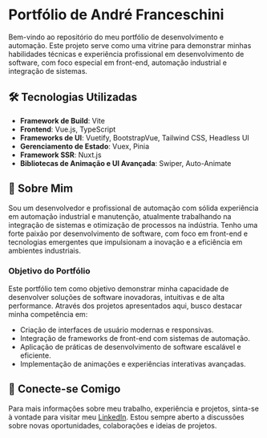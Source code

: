 # Portfólio de André Franceschini

Bem-vindo ao repositório do meu portfólio de desenvolvimento e automação. Este projeto serve como uma vitrine para demonstrar minhas habilidades técnicas e experiência profissional em desenvolvimento de software, com foco especial em front-end, automação industrial e integração de sistemas.

## 🛠️ Tecnologias Utilizadas

- **Framework de Build**: Vite
- **Frontend**: Vue.js, TypeScript
- **Frameworks de UI**: Vuetify, BootstrapVue, Tailwind CSS, Headless UI
- **Gerenciamento de Estado**: Vuex, Pinia
- **Framework SSR**: Nuxt.js
- **Bibliotecas de Animação e UI Avançada**: Swiper, Auto-Animate

## 📄 Sobre Mim

Sou um desenvolvedor e profissional de automação com sólida experiência em automação industrial e manutenção, atualmente trabalhando na integração de sistemas e otimização de processos na indústria. Tenho uma forte paixão por desenvolvimento de software, com foco em front-end e tecnologias emergentes que impulsionam a inovação e a eficiência em ambientes industriais.

### Objetivo do Portfólio

Este portfólio tem como objetivo demonstrar minha capacidade de desenvolver soluções de software inovadoras, intuitivas e de alta performance. Através dos projetos apresentados aqui, busco destacar minha competência em:

- Criação de interfaces de usuário modernas e responsivas.
- Integração de frameworks de front-end com sistemas de automação.
- Aplicação de práticas de desenvolvimento de software escalável e eficiente.
- Implementação de animações e experiências interativas avançadas.

## 🔗 Conecte-se Comigo

Para mais informações sobre meu trabalho, experiência e projetos, sinta-se à vontade para visitar meu [LinkedIn](https://www.linkedin.com/in/andrefranceschini/). Estou sempre aberto a discussões sobre novas oportunidades, colaborações e ideias de projetos.
